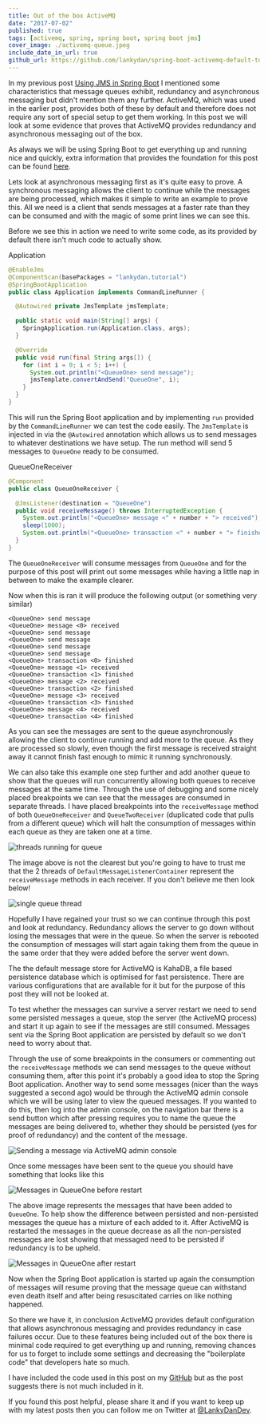 ```yaml
---
title: Out of the box ActiveMQ
date: "2017-07-02"
published: true
tags: [activemq, spring, spring boot, spring boot jms]
cover_image: ./activemq-queue.jpeg
include_date_in_url: true
github_url: https://github.com/lankydan/spring-boot-activemq-default-tutorial
---
```


In my previous post [Using JMS in Spring Boot](https://lankydan.dev/2017/06/18/using-jms-in-spring-boot/) I mentioned some characteristics that message queues exhibit, redundancy and asynchronous messaging but didn't mention them any further. ActiveMQ, which was used in the earlier post, provides both of these by default and therefore does not require any sort of special setup to get them working. In this post we will look at some evidence that proves that ActiveMQ provides redundancy and asynchronous messaging out of the box.

As always we will be using Spring Boot to get everything up and running nice and quickly, extra information that provides the foundation for this post can be found [here](https://lankydan.dev/2017/06/18/using-jms-in-spring-boot/).

Lets look at asynchronous messaging first as it's quite easy to prove. A synchronous messaging allows the client to continue while the messages are being processed, which makes it simple to write an example to prove this. All we need is a client that sends messages at a faster rate than they can be consumed and with the magic of some print lines we can see this.

Before we see this in action we need to write some code, as its provided by default there isn't much code to actually show.

Application

```java
@EnableJms
@ComponentScan(basePackages = "lankydan.tutorial")
@SpringBootApplication
public class Application implements CommandLineRunner {

  @Autowired private JmsTemplate jmsTemplate;

  public static void main(String[] args) {
    SpringApplication.run(Application.class, args);
  }

  @Override
  public void run(final String args[]) {
    for (int i = 0; i < 5; i++) {
      System.out.println("<QueueOne> send message");
      jmsTemplate.convertAndSend("QueueOne", i);
    }
  }
}
```

This will run the Spring Boot application and by implementing `run` provided by the `CommandLineRunner` we can test the code easily. The `JmsTemplate` is injected in via the `@Autowired` annotation which allows us to send messages to whatever destinations we have setup. The run method will send 5 messages to `QueueOne` ready to be consumed.

QueueOneReceiver

```java
@Component
public class QueueOneReceiver {

  @JmsListener(destination = "QueueOne")
  public void receiveMessage() throws InterruptedException {
    System.out.println("<QueueOne> message <" + number + "> received");
    sleep(1000);
    System.out.println("<QueueOne> transaction <" + number + "> finished");
  }  
}
```

The `QueueOneReceiver` will consume messages from `QueueOne` and for the purpose of this post will print out some messages while having a little nap in between to make the example clearer.

Now when this is ran it will produce the following output (or something very similar)

```
<QueueOne> send message
<QueueOne> message <0> received
<QueueOne> send message
<QueueOne> send message
<QueueOne> send message
<QueueOne> send message
<QueueOne> transaction <0> finished
<QueueOne> message <1> received
<QueueOne> transaction <1> finished
<QueueOne> message <2> received
<QueueOne> transaction <2> finished
<QueueOne> message <3> received
<QueueOne> transaction <3> finished
<QueueOne> message <4> received
<QueueOne> transaction <4> finished
```

As you can see the messages are sent to the queue asynchronously allowing the client to continue running and add more to the queue. As they are processed so slowly, even though the first message is received straight away it cannot finish fast enough to mimic it running synchronously.

We can also take this example one step further and add another queue to show that the queues will run concurrently allowing both queues to receive messages at the same time. Through the use of debugging and some nicely placed breakpoints we can see that the messages are consumed in separate threads. I have placed breakpoints into the `receiveMessage` method of both `QueueOneReceiver` and `QueueTwoReceiver` (duplicated code that pulls from a different queue) which will halt the consumption of messages within each queue as they are taken one at a time.

![threads running for queue](./activemq-concurrent-breakpoints1.png)

The image above is not the clearest but you're going to have to trust me that the 2 threads of `DefaultMessageListenerContainer` represent the `receiveMessage` methods in each receiver. If you don't believe me then look below!

![single queue thread](./activemq-concurrent-breakpoints2.png)

Hopefully I have regained your trust so we can continue through this post and look at redundancy. Redundancy allows the server to go down without losing the messages that were in the queue. So when the server is rebooted the consumption of messages will start again taking them from the queue in the same order that they were added before the server went down.

The the default message store for ActiveMQ is KahaDB, a file based persistence database which is optimised for fast persistence. There are various configurations that are available for it but for the purpose of this post they will not be looked at.

To test whether the messages can survive a server restart we need to send some persisted messages a queue, stop the server (the ActiveMQ process) and start it up again to see if the messages are still consumed. Messages sent via the Spring Boot application are persisted by default so we don't need to worry about that.

Through the use of some breakpoints in the consumers or commenting out the `receiveMessage` methods we can send messages to the queue without consuming them, after this point it's probably a good idea to stop the Spring Boot application. Another way to send some messages (nicer than the ways suggested a second ago) would be through the ActiveMQ admin console which we will be using later to view the queued messages. If you wanted to do this, then log into the admin console, on the navigation bar there is a send button which after pressing requires you to name the queue the messages are being delivered to, whether they should be persisted (yes for proof of redundancy) and the content of the message.

![Sending a message via ActiveMQ admin console](./activemq-send-message.png)

Once some messages have been sent to the queue you should have something that looks like this

![Messages in QueueOne before restart](./activemq-queued-messages-v2.png)

The above image represents the messages that have been added to `QueueOne`. To help show the difference between persisted and non-persisted messages the queue has a mixture of each added to it. After ActiveMQ is restarted the messages in the queue decrease as all the non-persisted messages are lost showing that messaged need to be persisted if redundancy is to be upheld.

![Messages in QueueOne after restart](./activemq-queued-messages-2.png)

Now when the Spring Boot application is started up again the consumption of messages will resume proving that the message queue can withstand even death itself and after being resuscitated carries on like nothing happened.

So there we have it, in conclusion ActiveMQ provides default configuration that allows asynchronous messaging and provides redundancy in case failures occur. Due to these features being included out of the box there is minimal code required to get everything up and running, removing chances for us to forget to include some settings and decreasing the "boilerplate code" that developers hate so much.

I have included the code used in this post on my [GitHub](https://github.com/lankydan/spring-boot-activemq-default-tutorial) but as the post suggests there is not much included in it.

If you found this post helpful, please share it and if you want to keep up with my latest posts then you can follow me on Twitter at [@LankyDanDev](https://twitter.com/LankyDanDev).